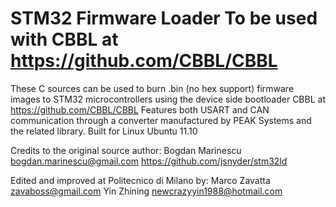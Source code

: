 STM32 Firmware Loader
To be used with CBBL at https://github.com/CBBL/CBBL
=====================

These C sources can be used to burn .bin (no hex support) firmware images to STM32 microcontrollers using the device side bootloader CBBL at https://github.com/CBBL/CBBL
Features both USART and CAN communication through a converter manufactured by PEAK Systems and the related library.
Built for Linux Ubuntu 11.10

Credits to the original source author: Bogdan Marinescu <bogdan.marinescu@gmail.com>
https://github.com/jsnyder/stm32ld

Edited and improved at Politecnico di Milano by:
Marco Zavatta
<zavaboss@gmail.com>
Yin Zhining
<newcrazyyin1988@hotmail.com>

